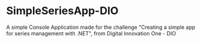 # SimpleSeriesApp-DIO
A simple Console Application made for the challenge "Creating a simple app for series management with .NET", from Digital Innovation One - DIO
